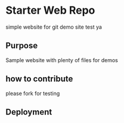 # Starter Web Repo

simple website for git demo site test ya

## Purpose

Sample website with plenty of files for demos


## how to contribute

please fork for testing

## Deployment